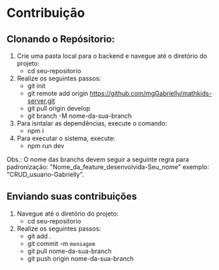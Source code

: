 # Contribuição
## Clonando o Repósitorio:
1. Crie uma pasta local para o backend e navegue até o diretório do projeto:
   * cd seu-repositorio
2. Realize os seguintes passos:
   * git init
   * git remote add origin https://github.com/mgGabrielly/mathkids-server.git
   * git pull origin develop
   * git branch -M nome-da-sua-branch
3. Para isntalar as dependências, execute o comando:
    * npm i
5. Para executar o sistema, execute:
   * npm run dev

Obs.: O nome das branchs devem seguir a seguinte regra para padronização: "Nome_da_feature_desenvolvida-Seu_nome" exemplo: "CRUD_usuario-Gabrielly".
 
## Enviando suas contribuições
1. Navegue até o diretório do projeto:
   * cd seu-repositorio
2. Realize os seguintes passos:
   * git add .
   * git commit -m `mensagem`
   * git pull nome-da-sua-branch
   * git push origin nome-da-sua-branch
